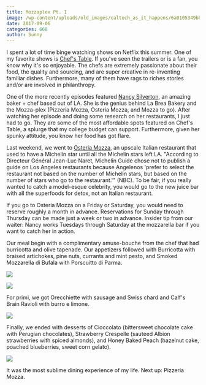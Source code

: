 ```yaml
---
title: Mozzaplex Pt. I
image: /wp-content/uploads/old_images/caltech_as_it_happens/6a0105349b8251970b01b8d2a11318970c.jpg
date: 2017-09-06
categories: 668
author: Sunny
---
```





I spent a lot of time binge watching shows on Netflix this summer. One of my favorite shows is [Chef's Table](https://www.netflix.com/title/80007945). If you've seen the trailers or is a fan, you know why it's so enjoyable. The chefs are extremely passionate about their food, the quality and sourcing, and are super creative in re-inventing familiar dishes. Furthermore, many of them have rags to riches stories and/or are involved in philanthropy.


One of the more recently episodes featured [Nancy Silverton](https://en.wikipedia.org/wiki/Nancy_Silverton), an amazing baker + chef based out of LA. She is the genius behind La Brea Bakery and the Mozza-plex (Pizzeria Mozza, Osteria Mozza, and Mozza to go). After watching her episode and doing some research on her restaurants, I just had to go. They are some of the most affordable spots featured on Chef's Table, a splurge that my college budget can support. Furthermore, given her spunky attitude, you know her food has got flare.


Last weekend, we went to [Osteria Mozza](https://osteriamozza.com/), an upscale Italian restaurant that used to have a Michelin star until all the Michelin stars left LA. "According to Directeur Général Jean-Luc Naret, Michelin Guide chose not to publish a guide on Los Angeles restaurants because Angelenos 'prefer to select the restaurant not based on the number of Michelin stars, but based on the number of stars who go to the restaurant.'" (NBC). To be fair, if you really wanted to catch a model-esque celebrity, you would go to the new juice bar with all the superfoods for detox, not an Italian restaurant.


If you go to Osteria Mozza on a Friday or Saturday, you would need to reserve roughly a month in advance. Reservations for Sunday through Thursday can be made just a week or two in advance. Insider tip from our waiter: Nancy works Tuesdays through Saturday at the mozzarella bar if you want to catch her in action.


Our meal begin with a complimentary amuse-bouche from the chef that had burricotta and olive tapenade. Our appetizers followed with Burricotta with braised artichokes, pine nuts, currants and mint pesto, and Smoked Mozzarella di Bufala with Porscuitto di Parma.


![](/old_images/caltech_as_it_happens/6a0105349b8251970b01bb09b9f74a970d.jpg)

![](/old_images/caltech_as_it_happens/6a0105349b8251970b01b8d2a1134f970c.jpg)

For primi, we got Orecchiette with sausage and Swiss chard and Calf's Brain Ravioli with burro e limone.




![](/old_images/caltech_as_it_happens/6a0105349b8251970b01bb09b9f756970d.jpg)

Finally, we ended with desserts of Cioccolato (bittersweet chocolate cake with Perugian chocolates), Strawberry Crespelle (sauteed Albion strawberries with spiced almonds), and Honey Baked Peach (hazelnut cake, poached blueberries, sweet corn gelato).




![](/old_images/caltech_as_it_happens/6a0105349b8251970b01bb09b9f766970d.jpg)


It was the most sublime dining experience of my life. Next up: Pizzeria Mozza.



